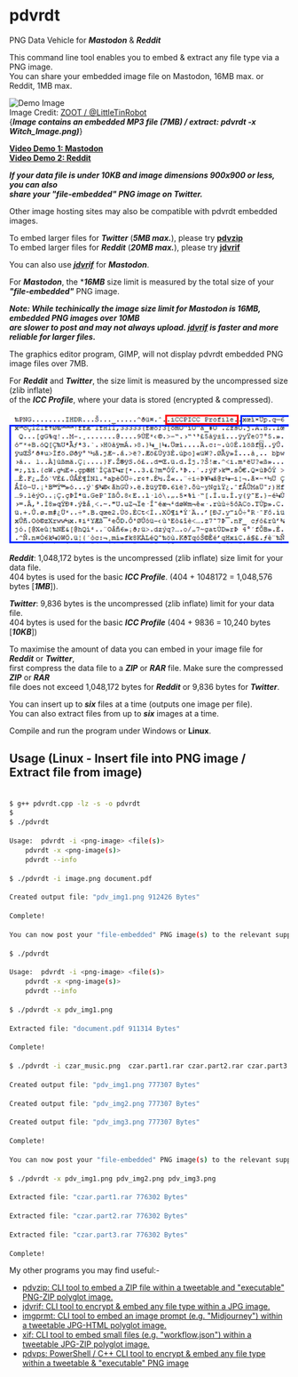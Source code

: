 # pdvrdt

PNG Data Vehicle for ***Mastodon*** & ***Reddit***  

This command line tool enables you to embed & extract any file type via a PNG image.  
You can share your embedded image file on Mastodon, 16MB max. or Reddit, 1MB max.  

![Demo Image](https://github.com/CleasbyCode/pdvrdt/blob/main/demo_image/Witch_Image.png)  
Image Credit: [ZOOT / @LittleTinRobot](https://twitter.com/LittleTinRobot/status/1689155758129336320)  
{***Image contains an embedded MP3 file (7MB) / extract: pdvrdt -x Witch_Image.png)***} 

[**Video Demo 1: Mastodon**](https://youtu.be/-zFJcljHzZU)   
[**Video Demo 2: Reddit**](https://youtu.be/j7BC31nVrMg)  

***If your data file is under ***10KB*** and image dimensions 900x900 or less, you can also  
share your "***file-embedded***" PNG image on ***Twitter***.***  

Other image hosting sites may also be compatible with pdvrdt embedded images.

To embed larger files for ***Twitter*** (***5MB max.***), please try **[pdvzip](https://github.com/CleasbyCode/pdvzip)**  
To embed larger files for ***Reddit*** (***20MB max.***), please try **[jdvrif](https://github.com/CleasbyCode/jdvrif)**

You can also use ***[jdvrif](https://github.com/CleasbyCode/jdvrif)*** for ***Mastodon***.  

For ***Mastodon***, the ****16MB*** size limit is measured by the total size of your ***"file-embedded"*** PNG image.  

***Note: While techinically the image size limit for Mastodon is 16MB, embedded PNG images over 10MB  
are slower to post and may not always upload. [jdvrif](https://github.com/CleasbyCode/jdvrif) is faster and more reliable for larger files.***

The graphics editor program, GIMP, will not display pdvrdt embedded PNG image files over 7MB.

For ***Reddit*** and ***Twitter***, the size limit is measured by the uncompressed size (zlib inflate)  
of the ***ICC Profile***, where your data is stored (encrypted & compressed).  

![profile Image](https://github.com/CleasbyCode/pdvrdt/blob/main/demo_image/profile.png)  

***Reddit***: 1,048,172 bytes is the uncompressed (zlib inflate) size limit for your data file.  
404 bytes is used for the basic ***ICC Profile***. (404 + 1048172 = 1,048,576 bytes [***1MB***]).

***Twitter***: 9,836 bytes is the uncompressed (zlib inflate) limit for your data file.  
404 bytes is used for the basic ***ICC Profile*** (404 + 9836 = 10,240 bytes [***10KB***])

To maximise the amount of data you can embed in your image file for ***Reddit*** or ***Twitter***,  
first compress the data file to a ***ZIP*** or ***RAR*** file. Make sure the compressed ***ZIP*** or ***RAR***  
file does not exceed 1,048,172 bytes for ***Reddit*** or 9,836 bytes for ***Twitter***. 

You can insert up to ***six*** files at a time (outputs one image per file).  
You can also extract files from up to ***six*** images at a time.

Compile and run the program under Windows or **Linux**.

## Usage (Linux - Insert file into PNG image / Extract file from image)

```bash

$ g++ pdvrdt.cpp -lz -s -o pdvrdt
$
$ ./pdvrdt 

Usage:  pdvrdt -i <png-image> <file(s)>  
	pdvrdt -x <png-image(s)>  
	pdvrdt --info

$ ./pdvrdt -i image.png document.pdf
  
Created output file: "pdv_img1.png 912426 Bytes"  

Complete!  

You can now post your "file-embedded" PNG image(s) to the relevant supported platforms.

$ ./pdvrdt

Usage:  pdvrdt -i <png-image> <file(s)>  
	pdvrdt -x <png-image(s)>  
	pdvrdt --info
        
$ ./pdvrdt -x pdv_img1.png

Extracted file: "document.pdf 911314 Bytes"  

Complete!  

$ ./pdvrdt -i czar_music.png  czar.part1.rar czar.part2.rar czar.part3.rar  

Created output file: "pdv_img1.png 777307 Bytes"

Created output file: "pdv_img2.png 777307 Bytes"

Created output file: "pdv_img3.png 777307 Bytes"

Complete!

You can now post your "file-embedded" PNG image(s) to the relevant supported platforms.

$ ./pdvrdt -x pdv_img1.png pdv_img2.png pdv_img3.png  

Extracted file: "czar.part1.rar 776302 Bytes"

Extracted file: "czar.part2.rar 776302 Bytes"

Extracted file: "czar.part3.rar 776302 Bytes"  

Complete!

```

 My other programs you may find useful:-
 
* [pdvzip: CLI tool to embed a ZIP file within a tweetable and "executable" PNG-ZIP polyglot image.](https://github.com/CleasbyCode/pdvzip)
* [jdvrif: CLI tool to encrypt & embed any file type within a JPG image.](https://github.com/CleasbyCode/jdvrif)
* [imgprmt: CLI tool to embed an image prompt (e.g. "Midjourney") within a tweetable JPG-HTML polyglot image.](https://github.com/CleasbyCode/imgprmt)
* [xif: CLI tool to embed small files (e.g. "workflow.json") within a tweetable JPG-ZIP polyglot image.](https://github.com/CleasbyCode/xif)  
* [pdvps: PowerShell / C++ CLI tool to encrypt & embed any file type within a tweetable & "executable" PNG image](https://github.com/CleasbyCode/pdvps)

##
